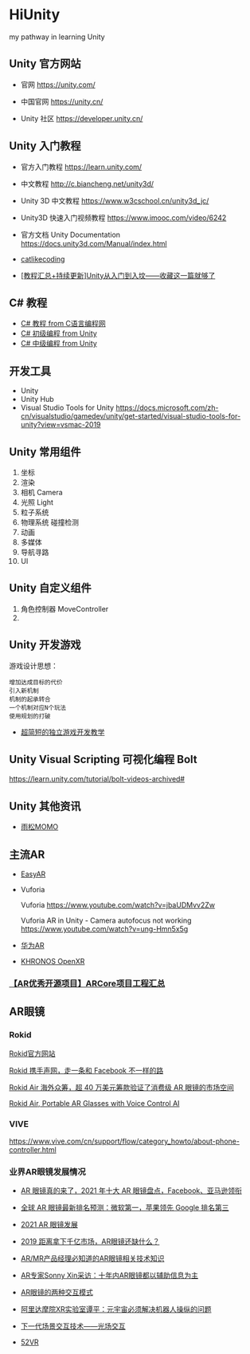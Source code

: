 # HiUnity
my pathway in learning Unity

## Unity 官方网站

* 官网 https://unity.com/

* 中国官网 https://unity.cn/

* Unity 社区 https://developer.unity.cn/

## Unity 入门教程

* 官方入门教程 https://learn.unity.com/

* 中文教程 http://c.biancheng.net/unity3d/

* Unity 3D 中文教程 https://www.w3cschool.cn/unity3d_jc/

* Unity3D 快速入门视频教程 https://www.imooc.com/video/6242

* 官方文档 Unity Documentation https://docs.unity3d.com/Manual/index.html

* [catlikecoding](https://catlikecoding.com/)

* [[教程汇总+持续更新]Unity从入门到入坟——收藏这一篇就够了](https://zhuanlan.zhihu.com/p/151238164)

## C# 教程

* [C# 教程 from C语言编程网](http://c.biancheng.net/csharp/)  
* [C# 初级编程 from Unity](https://learn.u3d.cn/tutorial/beginner-gameplay-scripting)
* [C# 中级编程 from Unity](https://learn.u3d.cn/tutorial/intermediate-gameplay-scripting)

## 开发工具 

* Unity 
* Unity Hub
*  Visual Studio Tools for Unity https://docs.microsoft.com/zh-cn/visualstudio/gamedev/unity/get-started/visual-studio-tools-for-unity?view=vsmac-2019

## Unity 常用组件

1. 坐标
2. 渲染
3. 相机 Camera
4. 光照 Light
5. 粒子系统 
6. 物理系统 碰撞检测
7. 动画
8. 多媒体
9. 导航寻路 
10. UI

## Unity 自定义组件
1. 角色控制器 MoveController
2. 

## Unity 开发游戏

游戏设计思想：

    增加达成目标的代价
    引入新机制
    机制的起承转合
    一个机制对应N个玩法
    使用规划的打破

* [超简短的独立游戏开发教学](https://learn.u3d.cn/tutorial/MiniGameDev)


## Unity Visual Scripting 可视化编程 Bolt

https://learn.unity.com/tutorial/bolt-videos-archived#

## Unity 其他资讯

* [雨松MOMO](https://www.xuanyusong.com/)

## 主流AR 

* [EasyAR](./easyar/README.md)

*  Vuforia

     Vuforia https://www.youtube.com/watch?v=jbaUDMvv2Zw

    Vuforia AR in Unity - Camera autofocus not working https://www.youtube.com/watch?v=ung-Hmn5x5g

* [华为AR](https://developer.huawei.com/consumer/cn/hms/huawei-arengine/)

* [KHRONOS OpenXR](https://www.khronos.org/openxr/)

### [【AR优秀开源项目】ARCore项目工程汇总](https://mp.weixin.qq.com/s?__biz=Mzg2ODUzMzEzMg==&mid=2247489633&idx=1&sn=dba96ab114cc130a0f02bb0eeb760615&source=41#wechat_redirect)


## AR眼镜


### Rokid

[Rokid官方网站](https://ar.rokid.com/)

[Rokid 携手声网，走一条和 Facebook 不一样的路](https://www.shenzhenware.com/articles/15252)

[Rokid Air 海外众筹，超 40 万美元筹款验证了消费级 AR 眼镜的市场空间](https://www.shenzhenware.com/articles/15156)

[Rokid Air, Portable AR Glasses with Voice Control AI](https://www.kickstarter.com/projects/45971229/rokid-air-4k-ar-glasses-with-voice-control-ai?ref=ShenzhenWare)


### VIVE

https://www.vive.com/cn/support/flow/category_howto/about-phone-controller.html



### 业界AR眼镜发展情况

* [AR 眼镜真的来了，2021 年十大 AR 眼镜盘点，Facebook、亚马逊领衔](https://www.ithome.com/0/554/891.htm)
* [全球 AR 眼镜最新排名预测：微软第一，苹果领先 Google 排名第三](https://www.shenzhenware.com/articles/13191)
* [2021 AR 眼镜发展](https://www.shenzhenware.com/articles/tag/AR%E7%9C%BC%E9%95%9C)
* [2019 距离拿下千亿市场，AR眼镜还缺什么？](https://www.51cto.com/article/606977.html)
* [AR/MR产品经理必知道的AR眼镜相关技术知识](https://new.qq.com/omn/20210520/20210520A0B8KJ00.html)
* [AR专家Sonny Xin采访：十年内AR眼镜都以辅助信息为主](https://news.nweon.com/87472)
* [AR眼镜的两种交互模式](http://www.woshipm.com/pd/4333842.html)
* [阿里达摩院XR实验室谭平：元宇宙必须解决机器人操纵的问题](https://m.jiemian.com/article/6729176.html)

* [下一代场景交互技术——光场交互](https://www.whyhowinfo.com/)

* [52VR](https://www.52vr.com/)